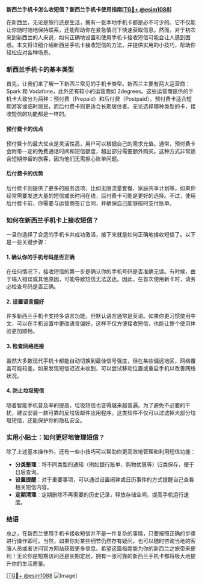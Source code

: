 **新西兰手机卡怎么收短信？新西兰手机卡使用指南[[TG💪+ @esim1088](https://t.me/s/esim1088)]**

在新西兰，无论是旅行还是生活，拥有一张本地手机卡都是必不可少的。它不仅能让你随时随地保持联系，还能帮助你在紧急情况下快速获取信息。然而，对于初次来到新西兰的人来说，如何正确地设置和使用手机卡接收短信可能会让人感到困惑。本文将详细介绍新西兰手机卡接收短信的方法，并提供实用的小技巧，帮助你轻松应对各种场景。

### 新西兰手机卡的基本类型

首先，让我们来了解一下新西兰常见的手机卡类型。新西兰主要有两大运营商：Spark 和 Vodafone，此外还有较小的运营商如 2degrees。这些运营商提供的手机卡大致分为两种：预付费（Prepaid）和后付费（Postpaid）。预付费卡适合短期游客或临时居民，而后付费卡则更适合长期居住者。无论选择哪种类型的卡，接收短信的功能都是一样的。

#### 预付费卡的优点

预付费卡的最大优点是灵活性高，用户可以根据自己的需求充值。通常，预付费卡会附带一定的免费通话时间和短信额度，超出部分需要额外购买。这种方式非常适合短期停留的旅客，因为他们无需担心账单问题。

#### 后付费卡的优势

后付费卡则提供了更多的服务选项，比如无限流量套餐、家庭共享计划等。如果你经常需要发送大量的短信或长时间在线，后付费卡可能是更好的选择。不过，使用后付费卡前，你需要与运营商签订合同，并确保自己能够按时支付账单。

### 如何在新西兰手机卡上接收短信？

一旦你选择了合适的手机卡并成功激活，接下来就是如何正确地接收短信了。以下是一些关键步骤：

#### 1. 确认你的手机号码是否正确

在任何情况下，接收短信的第一步是确认你的手机号码是否准确无误。有时候，由于输入错误或其他原因，可能导致短信无法送达。因此，在首次使用新卡时，请务必检查号码是否正确。

#### 2. 设置语言偏好

许多新西兰手机卡支持多语言功能，但默认语言通常是英语。如果你更习惯使用中文，可以在手机设置中更改语言偏好。这样不仅方便接收短信，也能让整个使用体验更加顺畅。

#### 3. 检查网络连接

虽然大多数现代手机卡都能自动切换到最佳信号强度，但在某些偏远地区，网络覆盖可能较差。如果发现短信迟迟未收到，可以尝试移动位置或重启手机以改善网络状况。

#### 4. 防止垃圾短信

随着智能手机普及率的提高，垃圾短信也变得越来越普遍。为了避免不必要的干扰，建议安装一款可靠的反垃圾邮件应用程序。这类软件不仅可以过滤掉大部分垃圾短信，还能保护你的隐私安全。

### 实用小贴士：如何更好地管理短信？

除了上述基本操作外，还有一些小技巧可以帮助你更高效地管理和利用短信功能：

- **分类整理**：将不同类型的通知（例如银行账单、购物优惠等）归类保存，便于日后查询。
- **设置提醒**：对于重要事项，可以通过设置闹钟或日历事件的方式提醒自己查看相关短信内容。
- **定期清理**：定期删除不再需要的历史记录，释放存储空间，提高手机运行速度。

### 结语

总之，在新西兰使用手机卡接收短信并不是一件复杂的事情，只要按照正确的步骤进行操作即可。当然，如果你对某些细节仍然存有疑问，也可以随时咨询当地的客服人员或者访问官方网站获取更多信息。希望这篇指南能为你的新西兰之旅带来便利！无论你是短期访问还是长期定居，拥有一张可靠的新西兰手机卡都将极大地提升你的生活质量。

[[TG💪+ @esim1088](https://t.me/s/esim1088) ![Image](https://i.postimg.cc/4NQfJmqS/Snipaste-2025-05-13-00-14-12.png)]